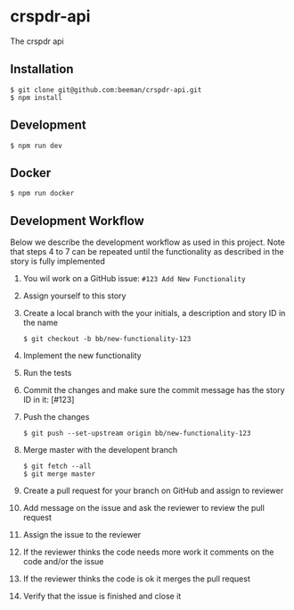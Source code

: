 # crspdr-api

The crspdr api

## Installation

    $ git clone git@github.com:beeman/crspdr-api.git
    $ npm install

## Development

    $ npm run dev

## Docker

    $ npm run docker

## Development Workflow

Below we describe the development workflow as used in this project. Note that steps 4 to 7 can be repeated until the
functionality as described in the story is fully implemented

1. You wil work on a GitHub issue: `#123 Add New Functionality`
1. Assign yourself to this story
1. Create a local branch with the your initials, a description and story ID in the name

    ```
    $ git checkout -b bb/new-functionality-123
    ```

1. Implement the new functionality
1. Run the tests
1. Commit the changes and make sure the commit message has the story ID in it: [#123]
1. Push the changes

    ```
    $ git push --set-upstream origin bb/new-functionality-123
    ```

1. Merge master with the developent branch

    ```
    $ git fetch --all
    $ git merge master
    ```

1. Create a pull request for your branch on GitHub and assign to reviewer
1. Add message on the issue and ask the reviewer to review the pull request
1. Assign the issue to the reviewer
1. If the reviewer thinks the code needs more work it comments on the code and/or the issue
1. If the reviewer thinks the code is ok it merges the pull request
1. Verify that the issue is finished and close it
